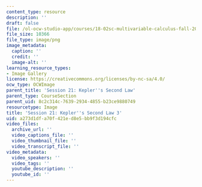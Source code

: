 ```yaml
---
content_type: resource
description: ''
draft: false
file: /ol-ocw-studio-app/courses/18-02sc-multivariable-calculus-fall-2010/a273d1dfa70f421ed8e5bb9f3d194cfc_MIT18_02SC_L6Brds_11.png
file_size: 10366
file_type: image/png
image_metadata:
  caption: ''
  credit: ''
  image-alt: ''
learning_resource_types:
- Image Gallery
license: https://creativecommons.org/licenses/by-nc-sa/4.0/
ocw_type: OCWImage
parent_title: 'Session 21: Kepler''s Second Law'
parent_type: CourseSection
parent_uid: 8c2c314c-7639-2934-4855-b23ce9880749
resourcetype: Image
title: 'Session 21: Kepler''s Second Law 3'
uid: a273d1df-a70f-421e-d8e5-bb9f3d194cfc
video_files:
  archive_url: ''
  video_captions_file: ''
  video_thumbnail_file: ''
  video_transcript_file: ''
video_metadata:
  video_speakers: ''
  video_tags: ''
  youtube_description: ''
  youtube_id: ''
---
```

